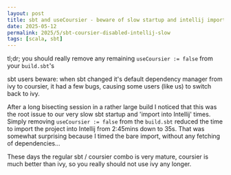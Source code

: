 ```yaml
---
layout: post
title: sbt and useCoursier - beware of slow startup and intellij import times
date: 2025-05-12
permalink: 2025/5/sbt-coursier-disabled-intellij-slow
tags: [scala, sbt]
---
```


tl;dr; you should really remove any remaining `useCoursier := false` from your `build.sbt`'s

sbt users beware: when sbt changed it's default dependency manager from ivy to coursier, it had a few bugs, causing some users (like us) to switch back to ivy. 

After a long bisecting session in a rather large build I noticed that this was the root issue to our very slow sbt startup and 'import into Intellij' times. Simply removing `useCoursier := false` from the `build.sbt` reduced the time to import the project into Intellij from 2:45mins down to 35s. That was somewhat surprising because I timed the bare import, without any fetching of dependencies...

These days the regular sbt / coursier combo is very mature, coursier is much better than ivy, so you really should not use ivy any longer. 
